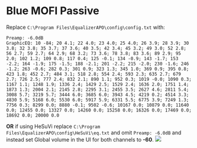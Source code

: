 # Blue MOFI Passive
Replace `C:\Program Files\EqualizerAPO\config\config.txt` with:
```
Preamp: -6.0dB
GraphicEQ: 10 -84; 20 4.1; 22 4.0; 23 4.0; 25 4.0; 26 3.9; 28 3.9; 30 3.8; 32 3.8; 35 3.7; 37 3.6; 40 3.5; 42 3.4; 45 3.2; 49 3.0; 52 2.8; 56 2.7; 59 2.7; 64 2.9; 68 3.2; 73 3.6; 78 3.8; 83 3.6; 89 2.9; 95 2.0; 102 1.2; 109 0.8; 117 0.4; 125 -0.1; 134 -0.9; 143 -1.7; 153 -2.2; 164 -1.9; 175 -1.5; 188 -2.1; 201 -2.2; 215 -2.0; 230 -1.6; 246 -1.2; 263 -0.6; 282 0.3; 301 0.9; 323 1.3; 345 1.0; 369 0.9; 395 0.8; 423 1.8; 452 2.7; 484 3.1; 518 2.8; 554 2.4; 593 2.3; 635 2.7; 679 2.7; 726 2.5; 777 2.4; 832 2.1; 890 1.1; 952 0.3; 1019 -0.0; 1090 0.3; 1167 1.1; 1248 1.9; 1336 2.4; 1429 2.5; 1529 2.4; 1636 2.0; 1751 1.4; 1873 1.3; 2004 2.1; 2145 2.8; 2295 3.1; 2455 3.5; 2627 4.6; 2811 5.4; 3008 5.7; 3219 5.7; 3444 6.0; 3685 6.0; 3943 4.5; 4219 0.2; 4514 3.3; 4830 5.9; 5168 6.0; 5530 6.0; 5917 5.9; 6331 5.5; 6775 3.9; 7249 1.3; 7756 0.3; 8299 0.0; 8880 -0.1; 9502 -0.6; 10167 0.0; 10879 0.0; 11640 0.0; 12455 0.0; 13327 0.0; 14260 0.0; 15258 0.0; 16326 0.0; 17469 0.0; 18692 0.0; 20000 0.0
```
**OR** if using HeSuVi replace `C:\Program Files\EqualizerAPO\config\HeSuVi\eq.txt` and omit `Preamp: -6.0dB` and instead set Global volume in the UI for both channels to **-60**.
![](https://raw.githubusercontent.com/jaakkopasanen/AutoEq/master/results/Sonoma%20Model%20One/innerfidelity/onear/Blue%20MOFI%20Passive/Blue%20MOFI%20Passive.png)